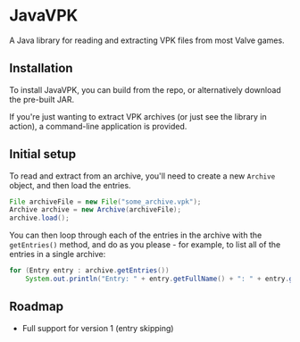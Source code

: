 JavaVPK
=======

A Java library for reading and extracting VPK files from most Valve games.

Installation
------

To install JavaVPK, you can build from the repo, or alternatively download the pre-built JAR.

If you're just wanting to extract VPK archives (or just see the library in action), a command-line application is provided.

Initial setup
------

To read and extract from an archive, you'll need to create a new ```Archive``` object, and then load the entries.

```java
File archiveFile = new File("some_archive.vpk");
Archive archive = new Archive(archiveFile);
archive.load();
```

You can then loop through each of the entries in the archive with the ```getEntries()``` method, and do as you please - for example, to list all of the entries in a single archive:

```java
for (Entry entry : archive.getEntries())
	System.out.println("Entry: " + entry.getFullName() + ": " + entry.getLength() + " bytes");
```

Roadmap
------

- Full support for version 1 (entry skipping)